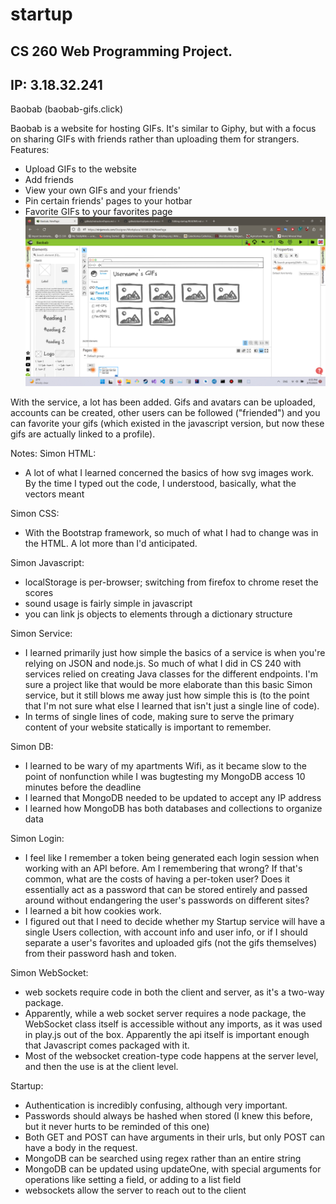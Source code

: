 # startup
CS 260 Web Programming Project.
------------------------
IP: 3.18.32.241
---------------------
Baobab (baobab-gifs.click)

Baobab is a website for hosting GIFs. It's similar to Giphy, but with a focus on sharing GIFs with friends rather than uploading them for strangers.
Features:
- Upload GIFs to the website
- Add friends
- View your own GIFs and your friends'
- Pin certain friends' pages to your hotbar
- Favorite GIFs to your favorites page
![mockup](ninjamock.png)

With the service, a lot has been added. Gifs and avatars can be uploaded, accounts can be created, other users can be followed ("friended") and you can favorite your gifs (which existed in the javascript version, but now these gifs are actually linked to a profile).

Notes:
Simon HTML:
- A lot of what I learned concerned the basics of how svg images work. By the time I typed out the code, I understood, basically, what the vectors meant

Simon CSS:
- With the Bootstrap framework, so much of what I had to change was in the HTML. A lot more than I'd anticipated.

Simon Javascript:
- localStorage is per-browser; switching from firefox to chrome reset the scores
- sound usage is fairly simple in javascript
- you can link js objects to elements through a dictionary structure

Simon Service:
- I learned primarily just how simple the basics of a service is when you're relying on JSON and node.js. So much of what I did in CS 240 with services relied on creating Java classes for the different endpoints. I'm sure a project like that would be more elaborate than this basic Simon service, but it still blows me away just how simple this is (to the point that I'm not sure what else I learned that isn't just a single line of code).
- In terms of single lines of code, making sure to serve the primary content of your website statically is important to remember.

Simon DB:
- I learned to be wary of my apartments Wifi, as it became slow to the point of nonfunction while I was bugtesting my MongoDB access 10 minutes before the deadline
- I learned that MongoDB needed to be updated to accept any IP address
- I learned how MongoDB has both databases and collections to organize data

Simon Login:
- I feel like I remember a token being generated each login session when working with an API before. Am I remembering that wrong? If that's common, what are the costs of having a per-token user? Does it essentially act as a password that can be stored entirely and passed around without endangering the user's passwords on different sites?
- I learned a bit how cookies work.
- I figured out that I need to decide whether my Startup service will have a single Users collection, with account info and user info, or if I should separate a user's favorites and uploaded gifs (not the gifs themselves) from their password hash and token.

Simon WebSocket:
- web sockets require code in both the client and server, as it's a two-way package.
- Apparently, while a web socket server requires a node package, the WebSocket class itself is accessible without any imports, as it was used in play.js out of the box. Apparently the api itself is important enough that Javascript comes packaged with it.
- Most of the websocket creation-type code happens at the server level, and then the use is at the client level.

Startup:
- Authentication is incredibly confusing, although very important.
- Passwords should always be hashed when stored (I knew this before, but it never hurts to be reminded of this one)
- Both GET and POST can have arguments in their urls, but only POST can have a body in the request.
- MongoDB can be searched using regex rather than an entire string
- MongoDB can be updated using updateOne, with special arguments for operations like setting a field, or adding to a list field
- websockets allow the server to reach out to the client
